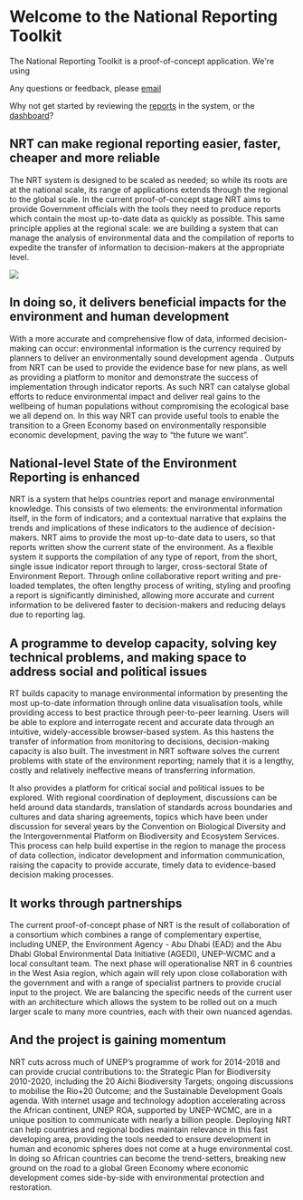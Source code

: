 # Welcome to the National Reporting Toolkit

The National Reporting Toolkit is a proof-of-concept application. We're using

Any questions or feedback, please [email](mailto://eadstaff%2Bk2kokbgwnljldhc3dk9k@boards.trello.com)

Why not get started by reviewing the [reports](/reports) in the system, or the [dashboard](/dashboard)?

## NRT can make regional reporting easier, faster, cheaper and more reliable

The NRT system is designed to be scaled as needed; so while its roots are at the national scale, its range of applications extends through the regional to the global scale. In the current proof-of-concept stage NRT aims to provide Government officials with the tools they need to produce reports which contain the most up-to-date data as quickly as possible. This same principle applies at the regional scale: we are building a system that can manage the analysis of environmental data and the compilation of reports to expedite the transfer of information to decision-makers at the appropriate level.

![](http://s3.amazonaws.com/place-it/public/uploads/productshot/919895/breezi_placeit.png)

## In doing so, it delivers beneficial impacts for the environment and human development

With a more accurate and comprehensive flow of data, informed decision-making can occur: environmental information is the currency required by planners to deliver an environmentally sound development agenda . Outputs from NRT can be used to provide the evidence base for new plans, as well as providing a platform to monitor and demonstrate the success of implementation through indicator reports. As such NRT can catalyse global efforts to reduce environmental impact and deliver real gains to the wellbeing of human populations without compromising the ecological base we all depend on.  In this way NRT can provide useful tools to enable the transition to a Green Economy based on environmentally responsible economic development, paving the way to “the future we want”.

## National-level State of the Environment Reporting is enhanced

NRT is a system that helps countries report and manage environmental knowledge. This consists of two elements: the environmental information itself, in the form of indicators; and a contextual narrative that explains the trends and implications of these indicators to the audience of decision-makers. NRT aims to provide the most up-to-date data to users, so that reports written show the current state of the environment. As a flexible system it supports the compilation of any type of report, from the short, single issue indicator report through to larger, cross-sectoral State of Environment Report. Through online collaborative report writing and pre-loaded templates,  the often lengthy process of writing, styling and proofing a report is significantly diminished, allowing more accurate and current information to be delivered faster to decision-makers and reducing delays due to reporting lag.

## A programme to develop capacity, solving key technical problems, and making space to address social and political issues

RT builds capacity to manage environmental information by presenting the most up-to-date information through online data visualisation tools, while providing access to best practice through peer-to-peer learning. Users will be able to explore and interrogate recent and accurate data through an intuitive, widely-accessible browser-based  system. As this hastens the transfer of information from monitoring to decisions, decision-making capacity is also built. The investment in NRT software solves the current problems with state of the environment reporting; namely that it is a lengthy, costly and relatively ineffective means of transferring information.

It  also provides a platform for critical social and political issues to be explored. With regional coordination of deployment, discussions can be held around data standards, translation of standards across boundaries and cultures and data sharing agreements, topics which have been under discussion for several years by the Convention on Biological Diversity and the Intergovernmental Platform on Biodiversity and Ecosystem Services. This process can help build expertise in the region to manage the process of data collection, indicator development and information communication, raising the capacity to provide accurate, timely data to evidence-based decision making processes.

## It works through partnerships

The current proof-of-concept phase of NRT is the result of collaboration of a consortium which combines a range of complementary expertise, including UNEP, the Environment Agency - Abu Dhabi (EAD) and the Abu Dhabi Global Environmental Data Initiative (AGEDI), UNEP-WCMC and a local consultant team. The next phase will operationalise NRT in 6 countries in the West Asia region, which again will rely upon close collaboration with the government and with a range of specialist partners to provide crucial input to the project. We are balancing the specific needs of the current user with an architecture which allows the system to be rolled out on a much larger scale to many more countries, each with their own nuanced agendas.

## And the project is gaining momentum

NRT cuts across much of UNEP’s programme of work for 2014-2018 and can provide crucial contributions to: the Strategic Plan for Biodiversity 2010-2020, including the 20 Aichi Biodiversity Targets; ongoing discussions to mobilise the Rio+20 Outcome; and the Sustainable Development Goals agenda. With internet usage and technology adoption accelerating across the African continent, UNEP ROA, supported by UNEP-WCMC, are in a unique position to communicate with nearly a billion people. Deploying NRT can help countries and regional bodies maintain relevance in this fast developing area, providing the tools needed to ensure development in human and economic spheres does not come at a huge environmental cost. In doing so African countries can become the trend-setters, breaking new ground on the road to a global Green Economy where economic development comes side-by-side with environmental protection and restoration.

 
